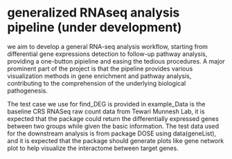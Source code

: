 # generalized RNAseq analysis pipeline (under development)

we aim to develop a general RNA-seq analysis workflow, starting from differential gene expressions detection to follow-up pathway analysis, providing a one-button pipieline and easing the tedious procedures. A major prominent part of the project is that the pipeline provides various visualization methods in gene enrichment and pathway analysis, contributing to the comprehension of the underlying biological pathogenesis. 



The test case we use for find_DEG is provided in example_Data is the baseline CRS RNASeq raw count data from Tewari Munnesh Lab, it is expected that the package could return the differentially expressed genes between two groups while given the basic information. The test data used for the downstream analysis is from package DOSE using data(geneList), and it is expected that the package should generate plots like gene network plot to help visualize the interactome between target genes.
